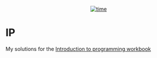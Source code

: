 <p align="center">
    <a href="https://github.com/Tugamer89/IP" target="_blank"><img src="https://wakatime.com/badge/user/423e1479-325a-4958-8d21-2d5f97c11efb/project/018b1f7c-606e-4aad-8e78-ffabffe2f113.svg" alt="time"></a>
</p>

# IP

My solutions for the [Introduction to programming workbook](https://2023.aulaweb.unige.it/pluginfile.php/215131/mod_resource/content/50/IP2023_24_Eserciziario.pdf)
